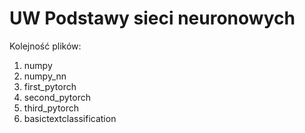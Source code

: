 # UW Podstawy sieci neuronowych

Kolejność plików:

1. numpy
2. numpy_nn
3. first_pytorch
4. second_pytorch
5. third_pytorch
6. basictextclassification

